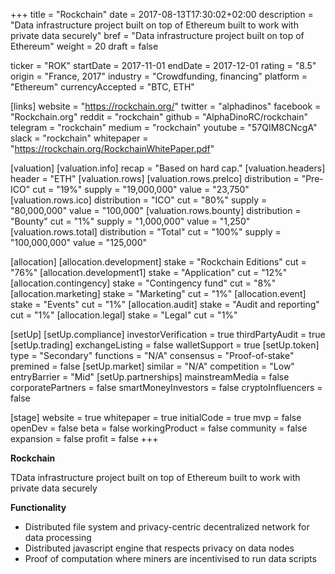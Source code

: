 +++
title = "Rockchain"
date = 2017-08-13T17:30:02+02:00
description = "Data infrastructure project built on top of Ethereum built to work with private data securely"
bref = "Data infrastructure project built on top of Ethereum"
weight = 20
draft = false

ticker = "ROK"
startDate = 2017-11-01
endDate = 2017-12-01
rating = "8.5"
origin = "France, 2017"
industry = "Crowdfunding, financing"
platform = "Ethereum"
currencyAccepted = "BTC, ETH"

[links]
  website = "https://rockchain.org/"
  twitter = "alphadinos"
  facebook = "Rockchain.org"
  reddit = "rockchain"
  github = "AlphaDinoRC/rockchain"
  telegram = "rockchain"
  medium = "rockchain"
  youtube = "57QIM8CNcgA"
  slack = "rockchain"
  whitepaper = "https://rockchain.org/RockchainWhitePaper.pdf"

[valuation]
  [valuation.info]
    recap = "Based on hard cap."
  [valuation.headers]
    header = "ETH"
  [valuation.rows]
    [valuation.rows.preIco]
      distribution = "Pre-ICO"
      cut = "19%"
      supply = "19,000,000"
      value = "23,750"
    [valuation.rows.ico]
      distribution = "ICO"
      cut = "80%"
      supply = "80,000,000"
      value = "100,000"
    [valuation.rows.bounty]
      distribution = "Bounty"
      cut = "1%"
      supply = "1,000,000"
      value = "1,250"
    [valuation.rows.total]
      distribution = "Total"
      cut = "100%"
      supply = "100,000,000"
      value = "125,000"

[allocation]
  [allocation.development]
    stake = "Rockchain Editions"
    cut = "76%"
  [allocation.development1]
    stake = "Application"
    cut = "12%"
  [allocation.contingency]
    stake = "Contingency fund"
    cut = "8%"
  [allocation.marketing]
    stake = "Marketing"
    cut = "1%"
  [allocation.event]
    stake = "Events"
    cut = "1%"
  [allocation.audit]
    stake = "Audit and reporting"
    cut = "1%"
  [allocation.legal]
    stake = "Legal"
    cut = "1%"

[setUp]
  [setUp.compliance]
    investorVerification = true
    thirdPartyAudit = true
  [setUp.trading]
    exchangeListing = false
    walletSupport = true
  [setUp.token]
    type = "Secondary"
    functions = "N/A"
    consensus = "Proof-of-stake"
    premined = false
  [setUp.market]
    similar = "N/A"
    competition = "Low"
    entryBarrier = "Mid"
  [setUp.partnerships]
    mainstreamMedia = false
    corporatePartners = false
    smartMoneyInvestors = false
    cryptoInfluencers = false

[stage]
  website = true
  whitepaper = true
  initialCode = true
  mvp = false
  openDev = false
  beta = false
  workingProduct = false
  community = false
  expansion = false
  profit = false
+++

**Rockchain**

TData infrastructure project built on top of Ethereum built to work with private data securely

**Functionality**

* Distributed file system and privacy-centric decentralized network for data processing
* Distributed javascript engine that respects privacy on data nodes
* Proof of computation where miners are incentivised to run data scripts
